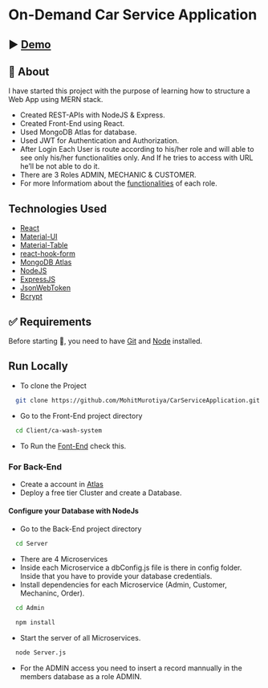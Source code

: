# On-Demand Car Service Application

## ▶️ [Demo](https://youtu.be/bNtYqpdhYRc)

## 🎯 About

I have started this project with the purpose of learning how to structure a Web App using MERN stack.

- Created REST-APIs with NodeJS & Express.
- Created Front-End using React.
- Used MongoDB Atlas for database.
- Used JWT for Authentication and Authorization.
- After Login Each User is route according to his/her role and will able to see only his/her functionalities only. And If he tries to access with URL he’ll be not able to do it.
- There are 3 Roles ADMIN, MECHANIC & CUSTOMER.
- For more Informatiom about the [functionalities](https://github.com/MohitMurotiya/CarServiceApplication/blob/master/Documentation) of each role. 

## Technologies Used 

- [React](https://reactjs.org/)
- [Material-UI](https://material-ui.com/)
- [Material-Table](https://material-table.com/#/)
- [react-hook-form](https://react-hook-form.com/)
- [MongoDB Atlas](https://www.mongodb.com/cloud)
- [NodeJS](https://nodejs.org/en/)
- [ExpressJS](https://expressjs.com/)
- [JsonWebToken](https://github.com/auth0/node-jsonwebtoken#readme)
- [Bcrypt](https://github.com/kelektiv/node.bcrypt.js#readme)

## :white_check_mark: Requirements

Before starting :checkered_flag:, you need to have [Git](https://git-scm.com) and [Node](https://nodejs.org/en/) installed.<br/>

## Run Locally

- To clone the Project

```bash
  git clone https://github.com/MohitMurotiya/CarServiceApplication.git
```
- Go to the Front-End project directory

```bash
  cd Client/ca-wash-system
```
- To Run the [Font-End](https://github.com/MohitMurotiya/CarServiceApplication/blob/master/Client/car-wash-system/README.md) check this.

### For Back-End
- Create a account in [Atlas](https://account.mongodb.com/account/login)
- Deploy a free tier Cluster and create a Database.

#### Configure your Database with NodeJs

- Go to the Back-End project directory

```bash
  cd Server
```
- There are 4 Microservices
- Inside each Microservice a dbConfig.js file is there in config folder. Inside that you have to provide your database credentials.
- Install dependencies for each Microservice (Admin, Customer, Mechaninc, Order).

```bash
  cd Admin
```

```bash
  npm install
```
- Start the server of all Microservices.

```bash
  node Server.js
```

- For the ADMIN access you need to insert a record mannually in the members database as a role ADMIN. 


